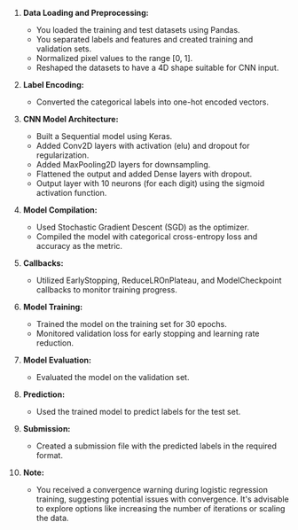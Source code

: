 
1. **Data Loading and Preprocessing:**
   - You loaded the training and test datasets using Pandas.
   - You separated labels and features and created training and validation sets.
   - Normalized pixel values to the range [0, 1].
   - Reshaped the datasets to have a 4D shape suitable for CNN input.

2. **Label Encoding:**
   - Converted the categorical labels into one-hot encoded vectors.

3. **CNN Model Architecture:**
   - Built a Sequential model using Keras.
   - Added Conv2D layers with activation (elu) and dropout for regularization.
   - Added MaxPooling2D layers for downsampling.
   - Flattened the output and added Dense layers with dropout.
   - Output layer with 10 neurons (for each digit) using the sigmoid activation function.

4. **Model Compilation:**
   - Used Stochastic Gradient Descent (SGD) as the optimizer.
   - Compiled the model with categorical cross-entropy loss and accuracy as the metric.

5. **Callbacks:**
   - Utilized EarlyStopping, ReduceLROnPlateau, and ModelCheckpoint callbacks to monitor training progress.

6. **Model Training:**
   - Trained the model on the training set for 30 epochs.
   - Monitored validation loss for early stopping and learning rate reduction.

7. **Model Evaluation:**
   - Evaluated the model on the validation set.

8. **Prediction:**
   - Used the trained model to predict labels for the test set.

9. **Submission:**
   - Created a submission file with the predicted labels in the required format.

10. **Note:**
    - You received a convergence warning during logistic regression training, suggesting potential issues with convergence. It's advisable to explore options like increasing the number of iterations or scaling the data.
